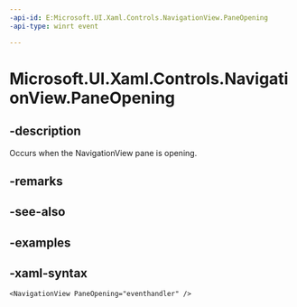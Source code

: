 ```yaml
---
-api-id: E:Microsoft.UI.Xaml.Controls.NavigationView.PaneOpening
-api-type: winrt event

---
```

<!-- Event syntax.
public event TypedEventHandler PaneOpening<NavigationView,  object>
-->

# Microsoft.UI.Xaml.Controls.NavigationView.PaneOpening


## -description

Occurs when the NavigationView pane is opening.


## -remarks


## -see-also


## -examples


## -xaml-syntax

```xaml
<NavigationView PaneOpening="eventhandler" />
```


